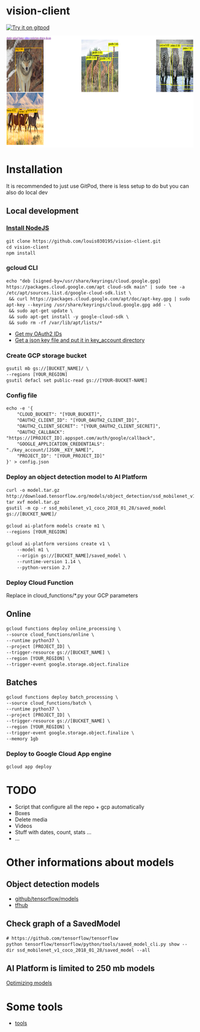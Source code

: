 # vision-client
[![Try it on gitpod](https://img.shields.io/badge/try-on%20gitpod-brightgreen.svg)](https://gitpod.io/#https://github.com/louis030195/vision-client)

<img src="docs/images/example.png" width="600" height="300">

# Installation
It is recommended to just use GitPod, there is less setup to do but you can also do local dev
## Local development
### [Install NodeJS](https://www.google.com/search?ei=D3Q4XZGcM8OHjLsPs--n8AM&q=install+nodejs)
```
git clone https://github.com/louis030195/vision-client.git
cd vision-client
npm install
```

### gcloud CLI
```
echo "deb [signed-by=/usr/share/keyrings/cloud.google.gpg] https://packages.cloud.google.com/apt cloud-sdk main" | sudo tee -a /etc/apt/sources.list.d/google-cloud-sdk.list \
 && curl https://packages.cloud.google.com/apt/doc/apt-key.gpg | sudo apt-key --keyring /usr/share/keyrings/cloud.google.gpg add - \
 && sudo apt-get update \
 && sudo apt-get install -y google-cloud-sdk \
 && sudo rm -rf /var/lib/apt/lists/*
```

- [Get my OAuth2 IDs](https://developers.google.com/identity/protocols/OAuth2)
- [Get a json key file and put it in key_account directory](https://cloud.google.com/docs/authentication/getting-started)

### Create GCP storage bucket
```
gsutil mb gs://[BUCKET_NAME]/ \
--regions [YOUR_REGION]
gsutil defacl set public-read gs://[YOUR-BUCKET-NAME]
```

### Config file
```
echo -e '{
    "CLOUD_BUCKET": "[YOUR_BUCKET]",
    "OAUTH2_CLIENT_ID": "[YOUR_OAUTH2_CLIENT_ID]",
    "OAUTH2_CLIENT_SECRET": "[YOUR_OAUTH2_CLIENT_SECRET]",
    "OAUTH2_CALLBACK": "https://[PROJECT_ID].appspot.com/auth/google/callback",
    "GOOGLE_APPLICATION_CREDENTIALS": "./key_account/[JSON__KEY_NAME]",
    "PROJECT_ID": "[YOUR_PROJECT_ID]"
}' > config.json
```

### Deploy an object detection model to AI Platform
```
curl -o model.tar.gz http://download.tensorflow.org/models/object_detection/ssd_mobilenet_v1_coco_2018_01_28.tar.gz
tar xvf model.tar.gz
gsutil -m cp -r ssd_mobilenet_v1_coco_2018_01_28/saved_model gs://[BUCKET_NAME]/

gcloud ai-platform models create m1 \
--regions [YOUR_REGION]

gcloud ai-platform versions create v1 \
    --model m1 \
    --origin gs://[BUCKET_NAME]/saved_model \
    --runtime-version 1.14 \
    --python-version 2.7
```

### Deploy Cloud Function

Replace in cloud_functions/*.py your GCP parameters
## Online
```
gcloud functions deploy online_processing \
--source cloud_functions/online \
--runtime python37 \
--project [PROJECT_ID] \
--trigger-resource gs://[BUCKET_NAME] \
--region [YOUR_REGION] \
--trigger-event google.storage.object.finalize
```
## Batches
```
gcloud functions deploy batch_processing \
--source cloud_functions/batch \
--runtime python37 \
--project [PROJECT_ID] \
--trigger-resource gs://[BUCKET_NAME] \
--region [YOUR_REGION] \
--trigger-event google.storage.object.finalize \
--memory 1gb
```
### Deploy to Google Cloud App engine
```
gcloud app deploy
```

# TODO
- Script that configure all the repo + gcp automatically
- Boxes
- Delete media
- Videos
- Stuff with dates, count, stats ...
- ...

# Other informations about models
## Object detection models
- [github/tensorflow/models](https://github.com/tensorflow/models/blob/master/research/object_detection)
- [tfhub](https://tfhub.dev/s?module-type=image-object-detection)
## Check graph of a SavedModel
```
# https://github.com/tensorflow/tensorflow
python tensorflow/tensorflow/python/tools/saved_model_cli.py show --dir ssd_mobilenet_v1_coco_2018_01_28/saved_model --all
```

## AI Platform is limited to 250 mb models
[Optimizing models](https://medium.com/google-cloud/optimizing-tensorflow-models-for-serving-959080e9ddbf)

# Some tools
- [tools](tools/README.md)